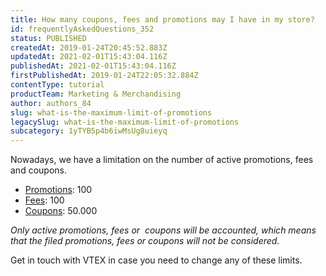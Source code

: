 ```yaml
---
title: How many coupons, fees and promotions may I have in my store?
id: frequentlyAskedQuestions_352
status: PUBLISHED
createdAt: 2019-01-24T20:45:52.883Z
updatedAt: 2021-02-01T15:43:04.116Z
publishedAt: 2021-02-01T15:43:04.116Z
firstPublishedAt: 2019-01-24T22:05:32.884Z
contentType: tutorial
productTeam: Marketing & Merchandising
author: authors_84
slug: what-is-the-maximum-limit-of-promotions
legacySlug: what-is-the-maximum-limit-of-promotions
subcategory: 1yTYB5p4b6iwMsUg8uieyq
---
```


Nowadays, we have a limitation on the number of active promotions, fees and coupons.

- [Promotions](/en/tutorial/como-criar-promocoes--tutorials_320): 100
- [Fees](/en/tutorial/creating-surchargestaxes): 100
- [Coupons](/en/tutorial/creating-a-coupon/): 50.000

_Only active promotions, fees or  coupons will be accounted, which means that the filed promotions, fees or coupons will not be considered._

Get in touch with VTEX in case you need to change any of these limits.
